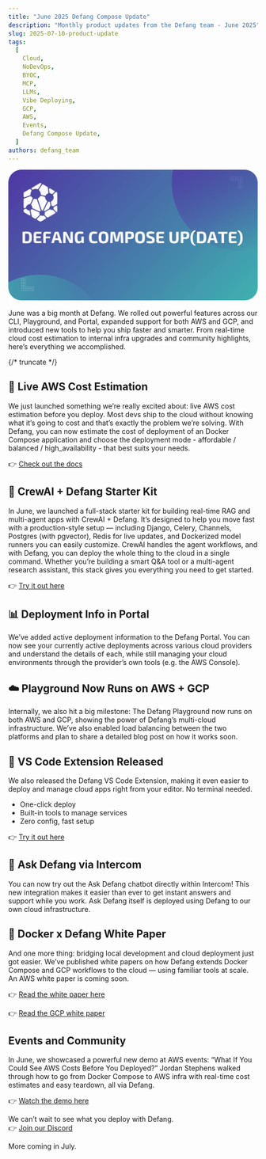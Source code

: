 ```yaml
---
title: "June 2025 Defang Compose Update"
description: "Monthly product updates from the Defang team - June 2025"
slug: 2025-07-10-product-update
tags:
  [
    Cloud,
    NoDevOps,
    BYOC,
    MCP,
    LLMs,
    Vibe Deploying,
    GCP,
    AWS,
    Events,
    Defang Compose Update,
  ]
authors: defang_team
---
```


![Defang Compose Update](/img/defang-compose-update.webp)

June was a big month at Defang. We rolled out powerful features across our CLI, Playground, and Portal, expanded support for both AWS and GCP, and introduced new tools to help you ship faster and smarter. From real-time cloud cost estimation to internal infra upgrades and community highlights, here’s everything we accomplished.

{/* truncate */}

## 🚀 Live AWS Cost Estimation

We just launched something we’re really excited about: live AWS cost estimation before you deploy.
Most devs ship to the cloud without knowing what it’s going to cost and that’s exactly the problem we’re solving. With Defang, you can now estimate the cost of deployment of an Docker Compose application and choose the deployment mode - affordable / balanced / high_availability - that best suits your needs.

👉 [Check out the docs](https://docs.defang.io/docs/tutorials/estimating-aws-deployment-costs)

## 🧠 CrewAI + Defang Starter Kit

In June, we launched a full-stack starter kit for building real-time RAG and multi-agent apps with CrewAI + Defang.
It’s designed to help you move fast with a production-style setup — including Django, Celery, Channels, Postgres (with pgvector), Redis for live updates, and Dockerized model runners you can easily customize. CrewAI handles the agent workflows, and with Defang, you can deploy the whole thing to the cloud in a single command.
Whether you’re building a smart Q&A tool or a multi-agent research assistant, this stack gives you everything you need to get started.

👉 [Try it out here](https://github.com/DefangSamples/sample-crew-django-redis-postgres-template)

## 📊 Deployment Info in Portal

We’ve added active deployment information to the Defang Portal. You can now see your currently active deployments across various cloud providers and understand the details of each, while still managing your cloud environments through the provider’s own tools (e.g. the AWS Console).

## ☁️ Playground Now Runs on AWS + GCP

Internally, we also hit a big milestone: The Defang Playground now runs on both AWS and GCP, showing the power of Defang’s multi-cloud infrastructure. We’ve also enabled load balancing between the two platforms and plan to share a detailed blog post on how it works soon.

## 🧩 VS Code Extension Released

We also released the Defang VS Code Extension, making it even easier to deploy and manage cloud apps right from your editor. No terminal needed.

- One-click deploy
- Built-in tools to manage services
- Zero config, fast setup

👉 [Try it out here](https://marketplace.visualstudio.com/items?itemName=DefangLabs.defang)

## 💬 Ask Defang via Intercom

You can now try out the Ask Defang chatbot directly within Intercom! This new integration makes it easier than ever to get instant answers and support while you work. Ask Defang itself is deployed using Defang to our own cloud infrastructure.

## 🐳 Docker x Defang White Paper

And one more thing: bridging local development and cloud deployment just got easier. We’ve published white papers on how Defang extends Docker Compose and GCP workflows to the cloud — using familiar tools at scale. An AWS white paper is coming soon.

👉 [Read the white paper here](https://defang.io/whitepapers/docker-compose-defang/)

👉 [Read the GCP white paper](https://defang.io/whitepapers/gcp-defang/)

## Events and Community

In June, we showcased a powerful new demo at AWS events: “What If You Could See AWS Costs Before You Deployed?” Jordan Stephens walked through how to go from Docker Compose to AWS infra with real-time cost estimates and easy teardown, all via Defang.

👉 [Watch the demo here](https://www.youtube.com/watch?v=YHmE_6MgcYA)

We can’t wait to see what you deploy with Defang.  
👉 [Join our Discord](https://discord.gg/9FF5MFAm)

More coming in July.
